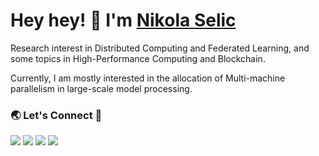 # Hey hey! 👋 I'm [Nikola Selic](https://nikolaselic.com/)

Research interest in Distributed Computing and Federated Learning, and some topics in High-Performance Computing and Blockchain.

Currently, I am mostly interested in the allocation of Multi-machine parallelism in large-scale model processing.

### 🌏 Let's Connect 🔗

[![](https://img.shields.io/badge/linkedin-%230077B5.svg?&style=for-the-badge&logo=linkedin&logoColor=white&color=FF0080)](https://www.linkedin.com/in/n-selic/)
[![](https://img.shields.io/badge/twitter-%230077B5.svg?&style=for-the-badge&logo=twitter&logoColor=white&color=FF0080)](https://twitter.com/_selich_)
[![](https://img.shields.io/badge/kaggle-%230077B5.svg?&style=for-the-badge&logo=kaggle&logoColor=white&color=FF0080)](https://www.kaggle.com/nikolaselic)
[![](https://img.shields.io/badge/researchgate-%230077B5.svg?&style=for-the-badge&logo=researchgate&logoColor=white&color=FF0080)](https://www.researchgate.net/profile/Nikola-Selic)
